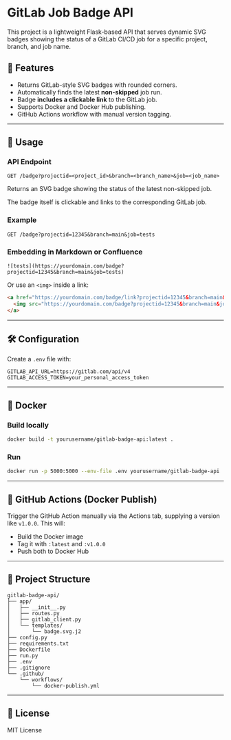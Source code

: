 # GitLab Job Badge API

This project is a lightweight Flask-based API that serves dynamic SVG badges showing the status of a GitLab CI/CD job for a specific project, branch, and job name.

## 🚀 Features

- Returns GitLab-style SVG badges with rounded corners.
- Automatically finds the latest **non-skipped** job run.
- Badge **includes a clickable link** to the GitLab job.
- Supports Docker and Docker Hub publishing.
- GitHub Actions workflow with manual version tagging.

---

## 🔧 Usage

### API Endpoint

```
GET /badge?projectid=<project_id>&branch=<branch_name>&job=<job_name>
```

Returns an SVG badge showing the status of the latest non-skipped job.

The badge itself is clickable and links to the corresponding GitLab job.

### Example

```
GET /badge?projectid=12345&branch=main&job=tests
```

### Embedding in Markdown or Confluence

```
![tests](https://yourdomain.com/badge?projectid=12345&branch=main&job=tests)
```

Or use an `<img>` inside a link:

```html
<a href="https://yourdomain.com/badge/link?projectid=12345&branch=main&job=tests">
  <img src="https://yourdomain.com/badge?projectid=12345&branch=main&job=tests" alt="Build status">
</a>
```

---

## 🛠 Configuration

Create a `.env` file with:

```
GITLAB_API_URL=https://gitlab.com/api/v4
GITLAB_ACCESS_TOKEN=your_personal_access_token
```

---

## 🐳 Docker

### Build locally

```bash
docker build -t yourusername/gitlab-badge-api:latest .
```

### Run

```bash
docker run -p 5000:5000 --env-file .env yourusername/gitlab-badge-api
```

---

## 🤖 GitHub Actions (Docker Publish)

Trigger the GitHub Action manually via the Actions tab, supplying a version like `v1.0.0`. This will:

- Build the Docker image
- Tag it with `:latest` and `:v1.0.0`
- Push both to Docker Hub

---

## 📁 Project Structure

```
gitlab-badge-api/
├── app/
│   ├── __init__.py
│   ├── routes.py
│   ├── gitlab_client.py
│   └── templates/
│       └── badge.svg.j2
├── config.py
├── requirements.txt
├── Dockerfile
├── run.py
├── .env
├── .gitignore
└── .github/
    └── workflows/
        └── docker-publish.yml
```

---

## 📄 License

MIT License

